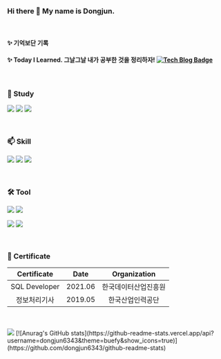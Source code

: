### Hi there 👋 My name is Dongjun. 

<br>

#### ✨ 기억보단 기록
#### ✨ Today I Learned. 그날그날 내가 공부한 것을 정리하자! [![Tech Blog Badge](http://img.shields.io/badge/-Blog-black?style=flat-square&logo=github&link=https://dongjun6343.github.io/)](https://dongjun6343.github.io/)


<br>

### 🌱 Study
<img src="https://img.shields.io/badge/-Spring-6DB33F?logo=Spring&logoColor="> <img src="https://img.shields.io/badge/-Kafka-231F20?logo=Apache Kafka&logoColor="> <img src="https://img.shields.io/badge/-JPA-59666C?logo=Hibernate&logoColor=white"> 

<br>

### 📫 Skill  
  <!-- 자바 -->
  <img src="https://img.shields.io/badge/-Java-007396?logo=java&logoColor="> <img src="https://img.shields.io/badge/-JSP-007396?logo=java&logoColor="> <img src="https://img.shields.io/badge/-Oracle-F80000?logo=oracle&logoColor=">

<br>

### 🛠️ Tool
  <!-- IDE -->
  <img src="https://img.shields.io/badge/-Eclipse-2C2255?logo=eclipseide&logoColor=">
  
  <!-- DB툴 -->
  <img src="https://img.shields.io/badge/-SQL Developer-F80000?logo=oracle&logoColor=">

  
  <!-- 버전관리 -->
  <img src="https://img.shields.io/badge/-Git-F05032?logo=Git&logoColor=white"> <img src="https://img.shields.io/badge/-SVC-FF3E00?logo=SVC&logoColor=white">

<br>

### 📖 Certificate

|Certificate|Date|Organization|
|:---:|:---:|:---:|
|SQL Developer|2021.06|한국데이터산업진흥원|
|정보처리기사|2019.05|한국산업인력공단|

<br>
<br>
<a href="https://github.com/dongjun6343"><img src="https://hits.seeyoufarm.com/api/count/incr/badge.svg?url=https%3A%2F%2Fgithub.com%2Fdongjun6343&count_bg=%233DB2C8&title_bg=%23555555&icon=staffbase.svg&icon_color=%23E7E7E7&title=hits&edge_flat=true"/></a>
[![Anurag's GitHub stats](https://github-readme-stats.vercel.app/api?username=dongjun6343&theme=buefy&show_icons=true)](https://github.com/dongjun6343/github-readme-stats)

<br>
<br>




<!--
**dongjun6343/dongjun6343** is a ✨ _special_ ✨ repository because its `README.md` (this file) appears on your GitHub profile.

<img src="https://img.shields.io/badge/이름-색상코드?style=flat-square&logo=로고명&logoColor=로고색"/>

<img src="https://img.shields.io/badge/Firebase-FFCA28?style=flat-square&logo=firebase&logoColor=white"/>

공식 로고 색상과 정확한 로고 이름 모아보는 사이트
https://simpleicons.org/

Here are some ideas to get you started:

- 🔭 I’m currently working on ...
- 🌱 I’m currently learning ...
- 👯 I’m looking to collaborate on ...
- 🤔 I’m looking for help with ...
- 💬 Ask me about ...
- 📫 How to reach me: ...
- 😄 Pronouns: ...
- ⚡ Fun fact: ...
-->
